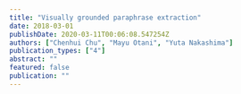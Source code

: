 ```yaml
---
title: "Visually grounded paraphrase extraction"
date: 2018-03-01
publishDate: 2020-03-11T00:06:08.547254Z
authors: ["Chenhui Chu", "Mayu Otani", "Yuta Nakashima"]
publication_types: ["4"]
abstract: ""
featured: false
publication: ""
---
```


